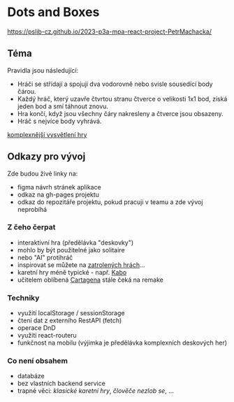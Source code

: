 # Dots and Boxes

https://pslib-cz.github.io/2023-p3a-mpa-react-project-PetrMachacka/

## Téma

Pravidla jsou následující:

- Hráči se střídají a spojují dva vodorovně nebo svisle sousedící body čárou.
- Každý hráč, který uzavře čtvrtou stranu čtverce o velikosti 1x1 bod, získá jeden bod a smí táhnout znovu.
- Hra končí, když jsou všechny čáry nakresleny a čtverce jsou obsazeny.
- Hráč s nejvíce body vyhrává.
  
[komplexnější vysvětlení hry](https://en.wikipedia.org/wiki/Dots_and_boxes)

## Odkazy pro vývoj

Zde budou živé linky na:
- figma návrh stránek aplikace
- odkaz na gh-pages projektu
- odkaz do repozitáře projektu, pokud pracuji v teamu a zde vývoj neprobíhá

### Z čeho čerpat

- interaktivní hra (předělávka "deskovky")
- mohlo by být použitelné jako solitaire
- nebo "AI" protihráč
- inspirovat se můžete na [zatrolených hrách](https://www.zatrolene-hry.cz/katalog-her/?fType=cat&keyword=&theme=-1&category=-1&minlength=-1&maxlength=-1&localization=6%2C+7%2C+8&min_players=1&max_players=1&age=-1)...
- karetní hry méně typické - např. [Kabo](https://www.zatrolene-hry.cz/spolecenska-hra/kabo-8341/)
- učitelem oblíbená [Cartagena](https://www.zatrolene-hry.cz/spolecenska-hra/cartagena-422/) stále čeká na remake

### Techniky

- využití localStorage / sessionStorage
- čtení dat z externího RestAPI (fetch)
- operace DnD
- využití react-routeru
- funkčnost na mobilu (výjimka je předělávka komplexních deskových her)

### Co není obsahem 

- databáze
- bez vlastních backend service
- trapné věci: *klasické karetní hry*, *člověče nezlob se*, ...
